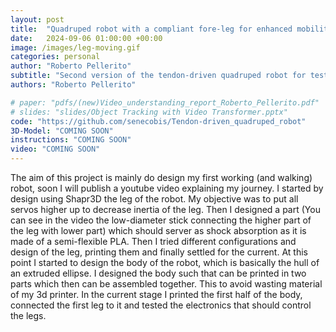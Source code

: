 ```yaml
---
layout: post
title:  "Quadruped robot with a compliant fore-leg for enhanced mobility"
date:   2024-09-06 01:00:00 +00:00
image: /images/leg-moving.gif
categories: personal
author: "Roberto Pellerito"
subtitle: "Second version of the tendon-driven quadruped robot for testing leg compliance and distributed control"
authors: "Roberto Pellerito"

# paper: "pdfs/(new)Video_understanding_report_Roberto_Pellerito.pdf"
# slides: "slides/Object Tracking with Video Transformer.pptx"
code: "https://github.com/senecobis/Tendon-driven_quadruped_robot"
3D-Model: "COMING SOON"
instructions: "COMING SOON"
video: "COMING SOON"
---
```

The aim of this project is mainly do design my first working (and walking) robot, soon I will publish a youtube video explaining my journey. I started by design using Shapr3D the leg of the robot. 
My objective was to put all servos higher up to decrease inertia of the leg. Then I designed a part (You can see in the video the low-diameter stick connecting the higher part of the leg with lower part) which should server as shock absorption as it is made of a semi-flexible PLA. Then I tried different configurations and design of the leg, printing them and finally settled for the current.
At this point I started to design the body of the robot, which is basically the hull of an extruded ellipse. I designed the body such that can be printed in two parts which then can be assembled together. This to avoid wasting material of my 3d printer.
In the current stage I printed the first half of the body, connected the first leg to it and tested the electronics that should control the legs.
